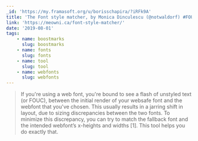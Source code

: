 ```yaml
---
_id: 'https://my.framasoft.org/u/borisschapira/?iRFk9A'
title: 'The Font style matcher, by Monica Dinculescu (@notwaldorf) #FOUC #Fonts'
link: 'https://meowni.ca/font-style-matcher/'
date: '2019-08-01'
tags:
    - name: boostmarks
      slug: boostmarks
    - name: fonts
      slug: fonts
    - name: tool
      slug: tool
    - name: webfonts
      slug: webfonts
---
```


<div class="markdown"><blockquote>
<p>If you're using a web font, you're bound to see a flash of unstyled text (or FOUC), between the initial render of your websafe font and the webfont that you've chosen. This usually results in a jarring shift in layout, due to sizing discrepancies between the two fonts. To minimize this discrepancy, you can try to match the fallback font and the intended webfont’s x-heights and widths [1]. This tool helps you do exactly that.
</p>
</blockquote></div>
